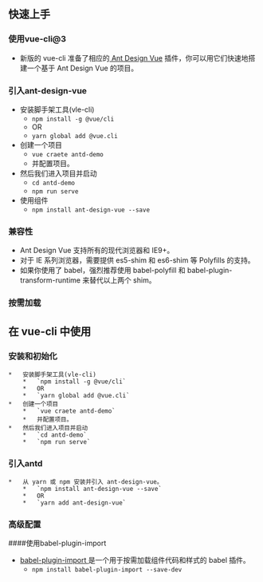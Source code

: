 ##	快速上手

###	使用vue-cli@3
*	新版的 vue-cli 准备了相应的[ Ant Design Vue](https://github.com/vueComponent/vue-cli-plugin-ant-design) 插件，你可以用它们快速地搭建一个基于 Ant Design Vue 的项目。

###	引入ant-design-vue
*	安装脚手架工具(vle-cli)
	*	`npm install -g @vue/cli`
	*	OR
	*	`yarn global add @vue.cli`
*	创建一个项目
	*	`vue craete antd-demo`
	*	并配置项目。
*	然后我们进入项目并启动
	*	`cd antd-demo`
	*	`npm run serve`
*	使用组件
	*	`npm install ant-design-vue --save`

###	兼容性
*	Ant Design Vue 支持所有的现代浏览器和 IE9+。
*	对于 IE 系列浏览器，需要提供 es5-shim 和 es6-shim 等 Polyfills 的支持。
*	如果你使用了 babel，强烈推荐使用 babel-polyfill 和 babel-plugin-transform-runtime 来替代以上两个 shim。

###	按需加载


##	在 vue-cli 中使用

###	安装和初始化
	*	安装脚手架工具(vle-cli)
		*	`npm install -g @vue/cli`
		*	OR
		*	`yarn global add @vue.cli`
	*	创建一个项目
		*	`vue craete antd-demo`
		*	并配置项目。
	*	然后我们进入项目并启动
		*	`cd antd-demo`
		*	`npm run serve`
###	引入antd
	*	从 yarn 或 npm 安装并引入 ant-design-vue。
		*	`npm install ant-design-vue --save`
		*	OR
		*	`yarn add ant-design-vue`
###	高级配置
####使用babel-plugin-import
*	[babel-plugin-import ](https://github.com/ant-design/babel-plugin-import)是一个用于按需加载组件代码和样式的 babel 插件。
	*	`npm install babel-plugin-import --save-dev`

